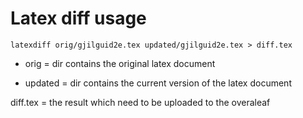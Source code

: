 # Latex diff usage

`latexdiff orig/gjilguid2e.tex updated/gjilguid2e.tex > diff.tex`

- orig = dir contains the original latex document

- updated = dir contains the current version of the latex document

diff.tex = the result which need to be uploaded to the overaleaf
